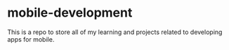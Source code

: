 # mobile-development

This is a repo to store all of my learning and projects related to developing apps for mobile.
